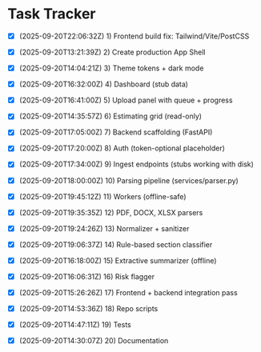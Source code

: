 # Task Tracker

- [x] (2025-09-20T22:06:32Z) 1) Frontend build fix: Tailwind/Vite/PostCSS
- [x] (2025-09-20T13:21:39Z) 2) Create production App Shell
- [x] (2025-09-20T14:04:21Z) 3) Theme tokens + dark mode
- [x] (2025-09-20T16:32:00Z) 4) Dashboard (stub data)
- [x] (2025-09-20T16:41:00Z) 5) Upload panel with queue + progress
- [x] (2025-09-20T14:35:57Z) 6) Estimating grid (read-only)
- [x] (2025-09-20T17:05:00Z) 7) Backend scaffolding (FastAPI)
- [x] (2025-09-20T17:20:00Z) 8) Auth (token-optional placeholder)
- [x] (2025-09-20T17:34:00Z) 9) Ingest endpoints (stubs working with disk)
- [x] (2025-09-20T18:00:00Z) 10) Parsing pipeline (services/parser.py)
- [x] (2025-09-20T19:45:12Z) 11) Workers (offline-safe)
- [x] (2025-09-20T19:35:35Z) 12) PDF, DOCX, XLSX parsers
- [x] (2025-09-20T19:24:26Z) 13) Normalizer + sanitizer
- [x] (2025-09-20T19:06:37Z) 14) Rule-based section classifier
- [x] (2025-09-20T16:18:00Z) 15) Extractive summarizer (offline)
- [x] (2025-09-20T16:06:31Z) 16) Risk flagger
- [x] (2025-09-20T15:26:26Z) 17) Frontend + backend integration pass
- [x] (2025-09-20T14:53:36Z) 18) Repo scripts
- [x] (2025-09-20T14:47:11Z) 19) Tests
- [x] (2025-09-20T14:30:07Z) 20) Documentation





